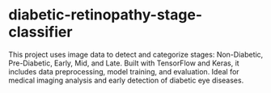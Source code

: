 # diabetic-retinopathy-stage-classifier
This project uses image data to detect and categorize stages: Non-Diabetic, Pre-Diabetic, Early, Mid, and Late. Built with TensorFlow and Keras, it includes data preprocessing, model training, and evaluation. Ideal for medical imaging analysis and early detection of diabetic eye diseases.
